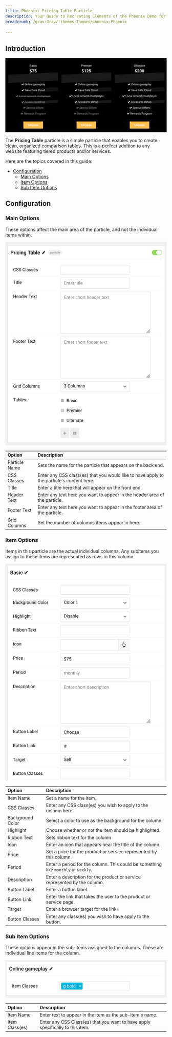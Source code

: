 ```yaml
---
title: Phoenix: Pricing Table Particle
description: Your Guide to Recreating Elements of the Phoenix Demo for Grav
breadcrumb: /grav:Grav/!themes:Themes/phoenix:Phoenix

---
```


## Introduction

![](assets/particle_pricing1.png)

The **Pricing Table** particle is a simple particle that enables you to create clean, organized comparison tables. This is a perfect addition to any website featuring tiered products and/or services.

Here are the topics covered in this guide:

* [Configuration](#configuration)
    - [Main Options](#main-options)
    - [Item Options](#item-options)
    - [Sub Item Options](#sub-item-options)

## Configuration

### Main Options

These options affect the main area of the particle, and not the individual items within.

![](assets/particle_pricing2.png)

| Option        | Description                                                                               |
| :-----        | :-----                                                                                    |
| Particle Name | Sets the name for the particle that appears on the back end.                              |
| CSS Classes   | Enter any CSS class(es) that you would like to have apply to the particle's content here. |
| Title         | Enter a title here that will appear on the front end.                                     |
| Header Text   | Enter any text here you want to appear in the header area of the particle.                |
| Footer Text   | Enter any text here you want to appear in the footer area of the particle.                |
| Grid Columns  | Set the number of columns items appear in here.                                           |


### Item Options

Items in this particle are the actual individual columns. Any subitems you assign to these items are represented as rows in this column.

![](assets/particle_pricing3.png)

| Option           | Description                                                                        |
| :-----           | :-----                                                                             |
| Item Name        | Set a name for the item.                                                           |
| CSS Classes      | Enter any CSS class(es) you wish to apply to the column here.                      |
| Background Color | Select a color to use as the background for the column.                            |
| Highlight        | Choose whether or not the item should be highlighted.                              |
| Ribbon Text      | Sets ribbon text for the column                                                    |
| Icon             | Enter an icon that appears near the title of the column.                           |
| Price            | Set a price for the product or service represented by this column.                 |
| Period           | Enter a period for the column. This could be something like `monthly` or `weekly`. |
| Description      | Enter a description for the product or service represented by the column.          |
| Button Label     | Enter a button label.                                                              |
| Button Link      | Enter the link that takes the user to the product or service page.                 |
| Target           | Enter a browser target for the link.                                               |
| Button Classes   | Enter any class(es) you wish to have apply to the button.                          |

### Sub Item Options

These options appear in the sub-items assigned to the columns. These are individual line items for the column.

![](assets/particle_pricing4.png)

| Option         | Description                                                                    |
| :-----         | :-----                                                                         |
| Item Name      | Enter text to appear in the item as the sub-item's name.                       |
| Item Class(es) | Enter any CSS Class(es) that you want to have apply specifically to this item. |

